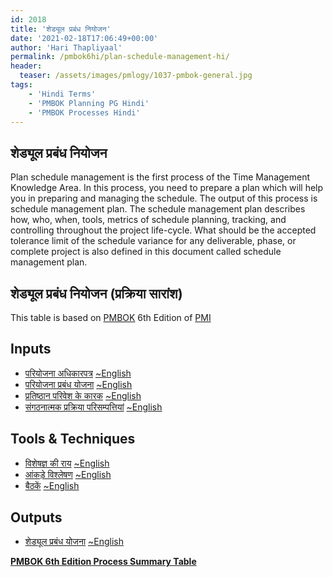 ```yaml
---
id: 2018   
title: 'शेड्यूल प्रबंध नियोजन'
date: '2021-02-18T17:06:49+00:00'
author: 'Hari Thapliyaal'
permalink: /pmbok6hi/plan-schedule-management-hi/
header:
  teaser: /assets/images/pmlogy/1037-pmbok-general.jpg
tags:
    - 'Hindi Terms'
    - 'PMBOK Planning PG Hindi'
    - 'PMBOK Processes Hindi'
---
```


## शेड्यूल प्रबंध नियोजन

Plan schedule management is the first process of the Time Management Knowledge Area. In this process, you need to prepare a plan which will help you in preparing and managing the schedule. The output of this process is schedule management plan. The schedule management plan describes how, who, when, tools, metrics of schedule planning, tracking, and controlling throughout the project life-cycle. What should be the accepted tolerance limit of the schedule variance for any deliverable, phase, or complete project is also defined in this document called schedule management plan.

## शेड्यूल प्रबंध नियोजन (प्रक्रिया सारांश)

This table is based on [PMBOK](https://www.pmi.org/pmbok-guide-standards) 6th Edition of [PMI](https:/www.pmi.org)

## Inputs

- [परियोजना अधिकारपत्र](/pmbok6hi/project-charter-hi) [~English](/pmbok6/Project-Charter)
- [परियोजना प्रबंध योजना](/pmbok6hi/project-management-plan-hi) [~English](/pmbok6/Project-Management-Plan)
- [प्रतिष्ठान परिवेश के कारक](/pmbok6hi/enterprise-environmental-factors-hi) [~English](/pmbok6/Enterprise-Environmental-Factors)
- [संगठनात्मक प्रक्रिया परिसम्पत्तियां](/pmbok6hi/organizational-process-assets-hi) [~English](/pmbok6/Organizational-Process-Assets)

## Tools &amp; Techniques

- [विशेषज्ञ की राय](/pmbok6hi/expert-judgement-hi) [~English](/pmbok6/Expert-Judgement)
- [आंकड़े विश्लेषण](/pmbok6hi/data-analysis-hi) [~English](/pmbok6/Data-Analysis)
- [बैठकें](/pmbok6hi/meetings-hi) [~English](/pmbok6/Meetings)

## Outputs

- [शेड्यूल प्रबंध योजना](/pmbok6hi/schedule-management-plan-hi) [~English](/pmbok6/Schedule-Management-Plan)

**[PMBOK 6th Edition Process Summary Table](process-groups-and-processes-in-pmbok6/)**


